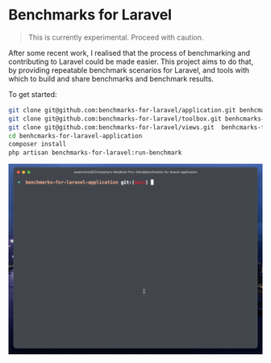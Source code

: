 # Benchmarks for Laravel

> This is currently experimental. Proceed with caution.

After some recent work, I realised that the process of benchmarking and contributing to Laravel could be made easier. This project aims to do that, by providing repeatable benchmark scenarios for Laravel, and tools with which to build and share benchmarks and benchmark results.

To get started:

```bash
git clone git@github.com:benchmarks-for-laravel/application.git benhcmarks-for-laravel-application
git clone git@github.com:benchmarks-for-laravel/toolbox.git benhcmarks-for-laravel-toolbox
git clone git@github.com:benchmarks-for-laravel/views.git  benhcmarks-for-laravel-views
cd benhcmarks-for-laravel-application
composer install
php artisan benchmarks-for-laravel:run-benchmark
```

![Demo](https://github.com/benchmarks-for-laravel/application/blob/3318d449cc7046757eb5da3b9898885cf51e30a1/demo.gif)
